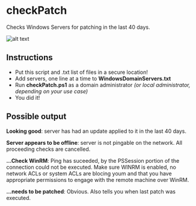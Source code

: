 # checkPatch
Checks Windows Servers for patching in the last 40 days.

![alt text](https://i.imgur.com/ZEAKHIi.png "checkPatch in action!")

## Instructions
- Put this script and .txt list of files in a secure location!
- Add servers, one line at a time to **WindowsDomainServers.txt**
- Run **checkPatch.ps1** as a domain administrator *(or local administrator, depending on your use case)*
- You did it!

## Possible output

**Looking good**: server has had an update applied to it in the last 40 days.

**Server appears to be offline**: server is not pingable on the network. All proceeding checks are cancelled.

**...Check WinRM**: Ping has suceeded, by the PSSession portion of the connection could not be executed. Make sure WINRM is enabled, no network ACLs or system ACLs are blocing youm and that you have appropriate permissions to engage with the remote machine over WinRM.

**...needs to be patched**: Obvious. Also tells you when last patch was executed. 
